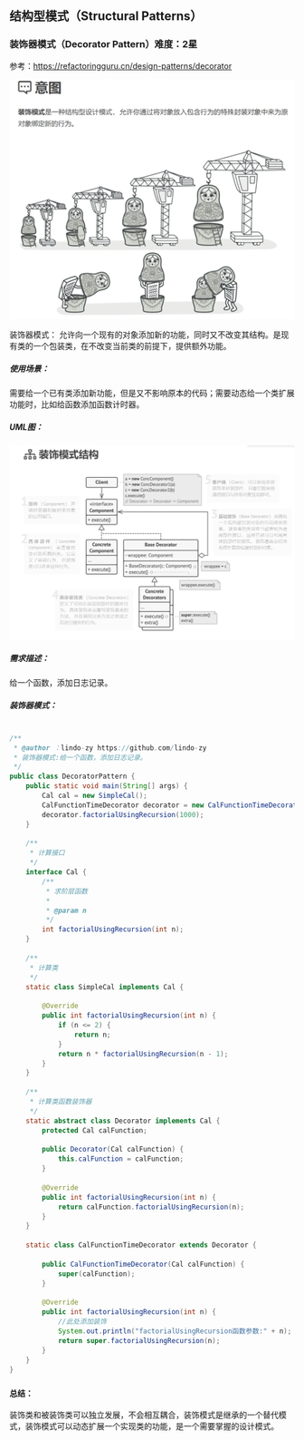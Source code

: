 ## 结构型模式（Structural Patterns）

### 装饰器模式（Decorator Pattern）难度：2星

参考：https://refactoringguru.cn/design-patterns/decorator

![1679751816138](1679751816138.png)

装饰器模式： 允许向一个现有的对象添加新的功能，同时又不改变其结构。是现有类的一个包装类，在不改变当前类的前提下，提供额外功能。

##### 使用场景：

需要给一个已有类添加新功能，但是又不影响原本的代码；需要动态给一个类扩展功能时，比如给函数添加函数计时器。

##### UML图：

![1679751917400](1679751917400.png)

##### 需求描述：

给一个函数，添加日志记录。

##### 装饰器模式：

```java

/**
 * @author ：lindo-zy https://github.com/lindo-zy
 * 装饰器模式:给一个函数，添加日志记录。
 */
public class DecoratorPattern {
    public static void main(String[] args) {
        Cal cal = new SimpleCal();
        CalFunctionTimeDecorator decorator = new CalFunctionTimeDecorator(cal);
        decorator.factorialUsingRecursion(1000);
    }

    /**
     * 计算接口
     */
    interface Cal {
        /**
         * 求阶层函数
         *
         * @param n
         */
        int factorialUsingRecursion(int n);
    }

    /**
     * 计算类
     */
    static class SimpleCal implements Cal {

        @Override
        public int factorialUsingRecursion(int n) {
            if (n <= 2) {
                return n;
            }
            return n * factorialUsingRecursion(n - 1);
        }
    }

    /**
     * 计算类函数装饰器
     */
    static abstract class Decorator implements Cal {
        protected Cal calFunction;

        public Decorator(Cal calFunction) {
            this.calFunction = calFunction;
        }

        @Override
        public int factorialUsingRecursion(int n) {
            return calFunction.factorialUsingRecursion(n);
        }
    }

    static class CalFunctionTimeDecorator extends Decorator {

        public CalFunctionTimeDecorator(Cal calFunction) {
            super(calFunction);
        }

        @Override
        public int factorialUsingRecursion(int n) {
            //此处添加装饰
            System.out.println("factorialUsingRecursion函数参数:" + n);
            return super.factorialUsingRecursion(n);
        }
    }
}

```

#####     

#### 总结：

装饰类和被装饰类可以独立发展，不会相互耦合，装饰模式是继承的一个替代模式，装饰模式可以动态扩展一个实现类的功能，是一个需要掌握的设计模式。